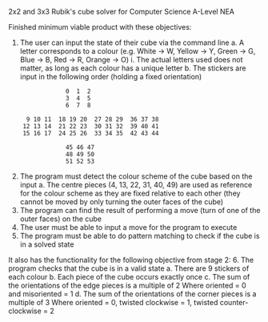 2x2 and 3x3 Rubik's cube solver for Computer Science A-Level NEA

Finished minimum viable product with these objectives:
1. The user can input the state of their cube via the command line
	a. A letter corresponds to a colour (e.g. White -> W, Yellow -> Y, Green -> G, Blue -> B, Red -> R, Orange -> O)
		i. The actual letters used does not matter, as long as each colour has a unique letter
	b. The stickers are input in the following order (holding a fixed orientation)
```
			    0  1  2
			    3  4  5
			    6  7  8
			
	 9 10 11  18 19 20  27 28 29  36 37 38
	12 13 14  21 22 23  30 31 32  39 40 41
	15 16 17  24 25 26  33 34 35  42 43 44
		
			    45 46 47
			    48 49 50
			    51 52 53
```		
2. The program must detect the colour scheme of the cube based on the input
	a. The centre pieces (4, 13, 22, 31, 40, 49) are used as reference for the colour scheme as they are fixed relative to each other (they cannot be moved by only turning the outer faces of the cube)
3. The program can find the result of performing a move (turn of one of the outer faces) on the cube
4. The user must be able to input a move for the program to execute
5. The program must be able to do pattern matching to check if the cube is in a solved state

It also has the functionality for the following objective from stage 2:
6. The program checks that the cube is in a valid state
	a. There are 9 stickers of each colour
	b. Each piece of the cube occurs exactly once
	c. The sum of the orientations of the edge pieces is a multiple of 2
		Where oriented = 0 and misoriented = 1
	d. The sum of the orientations of the corner pieces is a multiple of 3
		Where oriented = 0, twisted clockwise = 1, twisted counter-clockwise = 2
